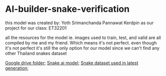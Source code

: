 # AI-builder-snake-verification

this model was created by:
  Yoth Srimanchanda
  Pannawat Kerdpin
as our project for our class: ET32201

all the resources for the model ie. images used to train, test, and valid are all compiled by me and my friend. Which means it's not perfect.
even though it's not perfect it's still the only option for our model since we can't find any other Thailand snakes dataset

[Google drive folder](https://drive.google.com/drive/folders/1Anqir7YNB-4TpZ-eIOWprbuC18sT8Kkp?usp=sharing);
[Snake ai model](https://drive.google.com/file/d/1vwCAhmTKoBG84cRzVQbbwZNJO4L5f7b_/view?usp=sharing);
[Snake dataset used in latest generation](https://drive.google.com/file/d/1CelvG6rb9jU3kxXjZkFH2Mn3vCTtYufG/view?usp=sharing);

